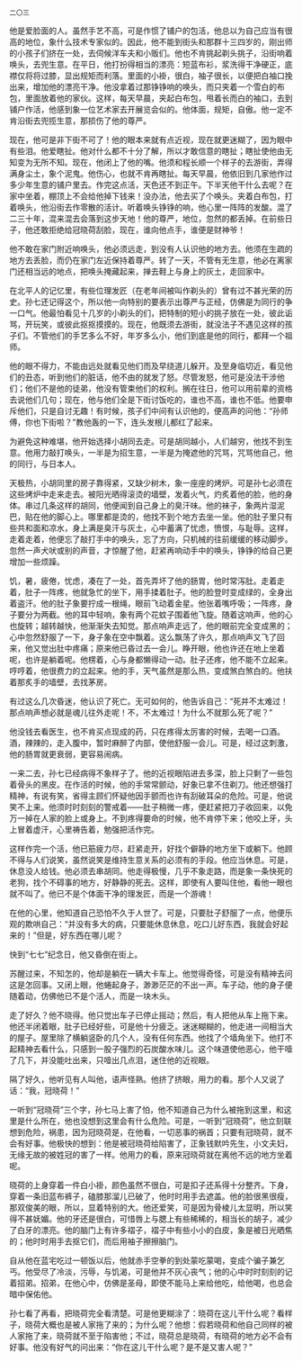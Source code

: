     二〇三 

   他是爱脸面的人。虽然手艺不高，可是作惯了铺户的包活，他总以为自己应当有很高的地位，象什么技术专家似的。因此，他不能到街头和那群十三四岁的，刚出师的小孩子们挤在一处，去伺候洋车夫和小贩们。他也不肯挑起剃头挑子，沿街响着唤头，去兜生意。在平日，他打扮得相当的漂亮：短蓝布衫，浆洗得干净硬正，底襟仅将将过膝，显出规矩而利落。里面的小褂，很白，袖子很长，以便把白袖口挽出来，增加他的漂亮干净。他没拿着过那铮铮响的唤头，而只夹着一个雪白的布包，里面放着他的家伙。这样，每天早晨，夹起白布包，甩着长而白的袖口，去到铺户作活，他感到象一位艺术家去开展览会似的。他体面，规矩，自傲。他一定不肯沿街去兜揽生意，那损伤了他的尊严。

   现在，他可是非下街不可了！他的眼本来就有点近视，现在就更迷糊了，因为眼中有些泪。他爱瞎扯。他对什么都不十分了解，所以才敢信意的瞎扯；瞎扯使他由无知变为无所不知。现在，他闭上了他的嘴。他须和程长顺一个样子的去游街，弄得满身尘土，象个泥鬼。他伤心，也就不肯再瞎扯。每天早晨，他依旧到几家他作过多少年生意的铺户里去。作完这点活，天色还不到正午。下半天他干什么去呢？在家中坐着，棚顶上不会给他掉下钱来！没办法，他去买了个唤头。夹着白布包，打着唤头，他沿街去作零散的活计。听着唤头铮铮的响，他心里一阵阵的发酸。混了二三十年，混来混去会落到这步天地！他的尊严，地位，忽然的都丢掉。在前些日子，他还敢拒绝给冠晓荷刮脸，现在，谁向他点手，谁便是财神爷！

   他不敢在家门附近响唤头，他必须远走，到没有人认识他的地方去。他须在生疏的地方去丢脸，而仍在家门左近保持着尊严。转了一天，不管有无生意，他必在离家门还相当远的地点，把唤头掩藏起来，掸去鞋上与身上的灰土，走回家中。

   在北平人的记忆里，有些位理发匠（在老年间被叫作剃头的）曾有过不甚光荣的历史。孙七还记得这个，所以他一向特别的要表示出尊严与正经，仿佛是为同行的争一口气。他最怕看见十几岁的小剃头的们，把特制的短小的挑子放在一处，彼此诟骂，开玩笑，或彼此抠抠摸摸的。现在，他既须去游街，就没法子不遇见这样的孩子们。不管他们的手艺多么不好，年岁多么小，他们到底是他的同行，都拜一个祖师。

   他的眼不得力，不能由远处就看见他们而及早绕道儿躲开。及至身临切近，看见他们的丑态，听到他们的脏话，他不由的就发了怒。尽管发怒，他可是没法干涉他们；他们不是他的徒弟，他没有管束他们的权利。搁在往日，他可以用前辈的资格去说他们几句；现在，他与他们全是下街讨饭吃的，谁也不高，谁也不低。他要申斥他们，只是自讨无趣！有时候，孩子们中间有认识他的，便高声的问他：“孙师傅，你也下街啦？”教他轰的一下，连头发根儿都红了起来。

   为避免这种难堪，他开始选择小胡同去走。可是胡同越小，人们越穷，他找不到生意。他用力敲打唤头，一半是为招生意，一半是为掩遮他的咒骂，咒骂他自己，他的同行，与日本人。

   天极热，小胡同里的房子靠得紧，又缺少树木，象一座座的烤炉。可是孙七必须在这些烤炉中走来走去。被阳光晒得滚烫的墙壁，发着火气，灼炙着他的脸，他的身体。串过几条这样的胡同，他便闻到自己身上的臭汗味。他的袜子，象两片湿泥巴，贴在他的脚心上。哪里都是烫的，他找不到个地方去坐一坐。他的肚子里只有些共和面和凉水，身上满是臭汗与灰土，心中蓄满了忧虑，愤恨，与耻辱。这样，走着走着，他便忘了敲打手中的唤头，忘了方向，只机械的往前缓缓的移动脚步。忽然一声犬吠或别的声音，才惊醒了他，赶紧再响动手中的唤头，铮铮的给自己更增加一些烦躁。

   饥，暑，疲倦，忧虑，凑在了一处，首先弄坏了他的肠胃，他时常泻肚。走着走着，肚子一阵疼，他就急忙的坐下，用手揉着肚子。他的脸登时变成绿的，全身出着盗汗。他的肚子象要拧成一根绳，眼前飞动着金星。他张着嘴呼吸；一阵疼，身子要分为两截。他的耳中轻响，象有两个花蚊子围着他飞旋。随着这响声，他的心也旋转；越转越快，他渐渐失去知觉。那点响声走远了，他的眼前完全变成黑的；心中忽然舒服了一下，身子象在空中飘着。这么飘荡了许久，那点响声又飞了回来，他又觉出肚中疼痛；原来他已昏过去一会儿。睁开眼，他也许还在地上坐着呢，也许是躺着呢。他楞着，心与身都懒得动一动。肚子还疼，他不能不立起来。哼哼着，他很费力的立起来。他的手，天气虽然是那么热，变成煞白煞白的。他扶着那炙手的墙壁，去找茅房。

   有过这么几次昏迷，他认识了死亡。无可如何的，他告诉自己：“死并不太难过！那点响声想必就是魂儿往外走呢！不，不太难过！为什么不就那么死了呢？”

   他没钱去看医生，也不肯买点现成的药，只在疼得太厉害的时候，去喝一口酒。酒，辣辣的，走入腹中，暂时麻醉了内部，使他舒服一会儿。可是，经过这刺激，他的肠胃就更衰弱，更容易闹病。

   一来二去，孙七已经病得不象样子了。他的近视眼陷进去多深，脸上只剩了一些包着骨头的黑皮。在作活的时候，他的手常常颤动，好象已拿不住剃刀。他还想强打精神，有说有笑，省得主顾们怀疑他因手颤而也许有刮破耳朵的危险。可是，他说笑不上来。他须时时刻刻的警戒着——肚子稍微一疼，便赶紧把刀子收回来，以免万一掉在人家的脸上或身上。不到疼得要命的时候，他不肯停下来；他咬上牙，头上冒着虚汗，心里祷告着，勉强把活作完。

   这样作完一个活，他已筋疲力尽，赶紧走开，好找个僻静的地方坐下或躺下。他顾不得与人们说笑，虽然说笑是维持生意关系的必须有的手段。他应当休息。可是，休息没人给钱。他必须去串胡同。他走得极慢，几乎不象走路，而是象一条快死的老狗，找个不碍事的地方，好静静的死去。这样，即使有人要叫住他，看他一眼也就不叫了。他已不是个体面干净的理发匠，而是一个游魂！

   在他的心里，他知道自己恐怕不久于人世了。可是，只要肚子舒服了一点，他便乐观的欺哄自己：“并没有多大的病，只要能休息休息，吃口儿好东西，我就会好起来的！”但是，好东西在哪儿呢？

   快到“七七”纪念日，他又昏倒在街上。

   苏醒过来，不知怎的，他却是躺在一辆大卡车上。他觉得奇怪，可是没有精神去问这是怎回事。又闭上眼，他蜷起身子，渺渺茫茫的不出一声。车子动，他的身子便随着动，仿佛他已不是个活人，而是一块木头。

   走了好久？他不晓得。他只觉出车子已停止摇动；然后，有人把他从车上拖下来。他还半闭着眼，肚子已经好些，可是他十分疲乏。迷迷糊糊的，他走进一间相当大的屋子。屋里除了横躺竖卧的几个人，没有任何东西。他找了个墙角坐下。他打不起精神去看什么，只感到一股子强烈的石炭酸水味儿。这个味道使他恶心，他干噎了几下，并没能吐出来，只噎出几点泪，迷住他的近视眼。

   隔了好久，他听见有人叫他，语声怪熟。他挤了挤眼，用力的看。那个人又说了话：“我，冠晓荷！”

   一听到“冠晓荷”三个字，孙七马上害了怕，他不知道自己为什么被拖到这里，和这里是什么所在，他也没想到这里会有什么危险。可是，一听到“冠晓荷”，他立刻联想到危险，祸患，因为冠晓荷是，在他看，一切恶事的祸首；只要有冠晓荷，就不会有好事。他极快的想到：他是被冠晓荷给陷害了，正象钱默吟先生，小文夫妇，无缘无故的被姓冠的害了一样。他用力的看，原来冠晓荷就在离他不远的地方坐着呢。

   晓荷的上身穿着一件白小褂，颜色虽然不很白，可是扣子还系得十分整齐。下身，穿着一条旧蓝布裤子，磕膝那溜儿已破了，他时时用手去遮盖。他的脸很黑很瘦，那双俊美的眼，所以，显着特别的大。他还爱笑，可是因为骨棱儿太显明，所以笑得不甚妩媚。他的牙还是很白，可惜唇上与腮上有些稀稀的，相当长的胡子，减少了白牙的漂亮。他的脑门上有许多褶子，褶子中有些小小的白皮，象是被日光晒焦的；他时时用手去抠它们，而后用袖子擦擦脑门。

   自从他在蓝宅吃过一顿饭以后，他就赤手空拳的到处蒙吃蒙喝，变成个骗子兼乞丐。他受尽了冷淡，污辱，与饥渴，可是他并不灰心丧气；他的心中时时刻刻的记着招弟。招弟，在他心中，仿佛是圣母，即使不能马上来给他吃，给他喝，也总会暗中保佑他。

   孙七看了再看，把晓荷完全看清楚。可是他更糊涂了：晓荷在这儿干什么呢？看样子，晓荷大概也是被人家拖了来的；为什么呢？他想：假若晓荷和他自己同样的被人家拖了来，晓荷就不至于陷害他；不过，晓荷总是晓荷，有晓荷的地方必不会有好事。他没有好气的问出来：“你在这儿干什么呢？是不是又害人呢？”

